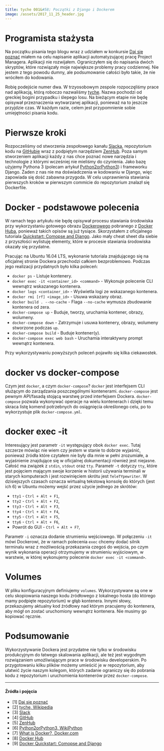 ```yaml
---
title: tyche 001&#58; Początki z Django i Dockerem
image: /assets/2017_11_25_header.jpg
---
```


# Programista stażysta

Na początku pisania tego blogu wraz z udziałem w konkursie [Daj się poznać](https://devstyle.pl/daj-sie-poznac/) miałem na celu napisanie aplikacji automatyzującej pracę Project Managera. Aplikacji nie rozwijałem. Ograniczyłem się do napisania dwóch skryptów, które rozwiązały moje największe problemy pracy codziennej. Nie jestem z tego powodu dumny, ale podsumowanie całości było takie, że nie wróciłem do kodowania.

Robię podejście numer dwa. W trzyosobowym zespole rozpoczęliśmy prace nad aplikacją, którą roboczo nazwaliśmy [tyche](https://pl.wikipedia.org/wiki/Tyche). Nazwa pochodzi od greckiej bogini przypadku i ślepego losu. Na bieżącym etapie nie będę opisywał przeznaczenia wytwarzanej aplikacji, ponieważ na to jeszcze przyjdzie czas. W każdym razie, celem jest przypomnienie sobie umiejętności pisania kodu.

# Pierwsze kroki

Rozpoczeliśmy od stworzenia zespołowego kanału [Slacka](http://slack.com), repozytorium kodu na [GitHubie](github.com) wraz z podpiętym narzędziem [ZenHub](https://www.zenhub.com/). Poza samym stworzeniem aplikacji każdy z nas chce poznać nowe narzędzia i technologie z którymi wcześniej nie mieliśmy do czynienia. Jako bazę użyjemy Pythona 3 (polecam artykuł [Python2orPython3](https://wiki.python.org/moin/Python2orPython3)) i frameworku Django. Żaden z nas nie ma doświadczenia w kodowaniu w Django, więc zapowiada się dość zabawna przygoda. W celu usprawnienia stawiania pierwszych kroków w pierwszym commicie do repozytorium znalazł się Dockerfile.

# Docker - podstawowe polecenia

W ramach tego artykułu nie będę opisywał procesu stawiania środowiska przy wykorzystaniu gotowego obrazu [Dockerowego](https://www.docker.com/what-docker) pobranego z [Docker Huba](https://hub.docker.com/), ponieważ takich opisów są już tysiące. Skorzystałem z oficjalnego tutoriala [Quickstart: Comopse and Django](https://docs.docker.com/compose/django/). Jako mały cheat sheet dla siebie z przyszłości wylistuję elementy, które w procesie stawiania środowiska okazały się przydatne.

Pracując na Ubuntu 16.04 LTS, wykonanie tutoriala znajdującego się na oficjalnej stronie Dockera przechodzi całkiem bezproblemowo. Podczas jego realizacji przydatnych było kilka poleceń:

*   `docker ps` - Listuje kontenery.
*   `docker exec -it <container_id> <command>` - Wykonuje polecenie CLI wewnątrz wskazanego kontenera.
*   `docker logs <container_id>` - Wyświetla logi ze wskazanego kontenera.
*   `docker rmi [rf] <image_id>` - Usuwa wskazany obraz.
*   `docker build . --no-cache` - Flaga `--no-cache` wymusza zbudowanie kontenera od zera.
*   `docker-compose up` - Buduje, tworzy, uruchamia kontener, obrazy, wolumeny.
*   `docker-compose down` - Zatrzymuje i usuwa kontenery, obrazy, wolumeny stworzone podczas `up`.
*   `docker-compose build` - Buduje kontener(y).
*   `docker-compose exec web bash` - Uruchamia interaktywny prompt wewnątrz kontenera.

Przy wykorzystywaniu powyższych poleceń pojawiło się kilka ciekawostek.

# docker vs docker-compose

Czym jest `docker`, a czym `docker-compose`? `docker` jest interfejsem CLI służącym do zarządzania poszczególnymi kontenerami. `docker-compose` jest pewnym API/fasadą stojącą warstwę przed interfejsem Dockera. `docker-compose` pozwala wykonywać operacje na wielu kontenerach i dzięki temu skraca listę komend potrzebnych do osiągnięcia określonego celu, po to wykorzystuje plik `docker-compose.yml`.

# docker exec -it

Interesujący jest parametr `-it` występujący obok `docker exec`. Tutaj szczerze mówiąc nie wiem czy jestem w stanie to dobrze wyjaśnić, ponieważ źródła które czytałem nie były dla mnie w pełni zrozumiałe, a wyjaśnienie znajdujące się w oficjalnej dokumentacji również jest niejasne. Całość ma związek z `stdin`, `stdout` oraz `tty`. Parametr `-t` dotyczy `tty`, które jest pojęciem mającym swoje korzenie w historii używania terminali w starych komputerach i jest rozwinięciem skrótu jest `TeleTYpewriter`. W dzisiejszych czasach oznacza wirtualną tekstową konsolę do których (jest ich 6) w Ubuntu możemy wejść przez użycie jednego ze skrótów:

*   `tty1` - `Ctrl + Alt + F1`,
*   `tty2` - `Ctrl + Alt + F2`,
*   `tty3` - `Ctrl + Alt + F3`,
*   `tty4` - `Ctrl + Alt + F4`,
*   `tty5` - `Ctrl + Alt + F5`,
*   `tty6` - `Ctrl + Alt + F6`,
*   Powrót do GUI - `Ctrl + Alt + F7`,

Parametr `-i` oznacza dodanie strumieniu wejściowego. W połączeniu `-it` mówi Dockerowi, że w ramach polecenia `exec` chcemy dodać silnik terminalu wraz z możliwością przekazania czegoś do wejścia, po czym wynik wykonania operacji otrzymujemy w strumieniu wyjściowym, w warstwie, w której wykonujemy polecenie `docker exec -it <command>`.

# Volumes

W pliku konfiguracyjnym definiujemy `volumes`. Wykorzystywane są one w celu skopiowania naszego kodu źródłowego z lokalnego hosta (do którego mamy podpięte repozytorium) w głąb kontenera. Innymi słowy, przekazujemy aktualny kod źródłowy nad którym pracujemy do kontenera, aby mógł on zostać uruchomiony wewnątrz kontenera. Nie musimy go kopiować ręcznie.

# Podsumowanie

Wykorzystywanie Dockera jest przydatne nie tylko w środowisku produkcyjnym do łatwego skalowania aplikacji, ale też jest wygodnym rozwiązaniem umożliwiającym prace w środowisku developerskim. Po przygotowaniu kilku plików możemy umieścić je w repozytorium, aby ułatwić życie naszym kolegom, których zadanie ograniczy się do pobrania kodu z repozytorium i uruchomienia kontenerów przez `docker-compose`.

* * *

#### Źródła i pojęcia

*   \[1\] [Daj się poznać](https://devstyle.pl/daj-sie-poznac/)
*   \[2\] [tyche, Wikipedia](https://pl.wikipedia.org/wiki/Tyche)
*   \[3\] [Slack](http://slack.com)
*   \[4\] [GitHub](github.com)
*   \[5\] [ZenHub](https://www.zenhub.com/)
*   \[6\] [Python2orPython3, WikiPython](https://wiki.python.org/moin/Python2orPython3)
*   \[7\] [What is Docker?, Docker.com](https://www.docker.com/what-docker)
*   \[8\] [Docker Hub](https://hub.docker.com/)
*   \[9\] [Docker Quickstart: Comopse and Django](https://docs.docker.com/compose/django/)
